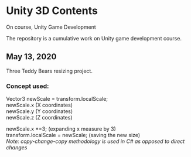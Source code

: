 # Unity 3D Contents
On course, Unity Game Development

The repository is a cumulative work on Unity game development course.

## May 13, 2020  
Three Teddy Bears resizing project.  
### Concept used:  
Vector3 newScale = transform.localScale;  
newScale.x (X coordinates)  
newScale.y (Y coordinates)  
newScale.z (Z coordinates)  
  
newScale.x \*=3; (expanding x measure by 3)   
transform.localScale = newScale; (saving the new size)  
*Note: copy-change-copy methodology is used in C# as opposed to direct changes*   
